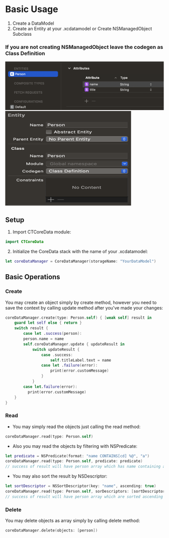 # Basic Usage

1) Create a DataModel
2) Create an Entity at your .xcdatamodel or Create NSManagedObject Subclass
### If you are not creating NSManagedObject leave the codegen as Class Definition
![data-model](data-model.png)
<img src='codegen.png' width="400" height="300">

## Setup 
1) Import CTCoreData module:
``` swift
import CTCoreData
```
2) Initialize the CoreData stack with the name of your .xcdatamodel:
``` swift
let coreDataManager = CoreDataManager(storageName: "YourDataModel") 
```
## Basic Operations

### Create
You may create an object simply by create method, however you need to save the context by calling update method after you've made your changes:
``` swift
coreDataManager.create(type: Person.self) { [weak self] result in
    guard let self else { return }
    switch result {
        case let .success(person):
        person.name = name
        self.coreDataManager.update { updateResult in
            switch updateResult {
                case .success:
                    self.titleLabel.text = name
                case let .failure(error):
                    print(error.customMessage)
                }
            }
        case let.failure(error):
          print(error.customMessage)
    }
}
```

### Read
- You may simply read the objects just calling the read method:
``` swift
coreDataManager.read(type: Person.self)
```
- Also you may read the objects by filtering with NSPredicate:
``` swift
let predicate = NSPredicate(format: "name CONTAINS[cd] %@", "a")
coreDataManager.read(type: Person.self, predicate: predicate)
// success of result will have person array which has name containing a
```
- You may also sort the result by NSDescriptor:
``` swift
let sortDescriptor = NSSortDescriptor(key: "name", ascending: true)
coreDataManager.read(type: Person.self, sorDescriptors: [sortDescriptor])
// success of result will have person array which are sorted ascending by name
```

### Delete
You may delete objects as array simply by calling delete method:

``` swift
coreDataManager.delete(objects: [person])
```
